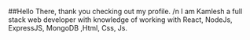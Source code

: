 ##Hello There, thank you checking out my profile.
/n
I am Kamlesh a full stack web developer with knowledge of working with React, NodeJs, ExpressJS, MongoDB ,Html, Css, Js.



